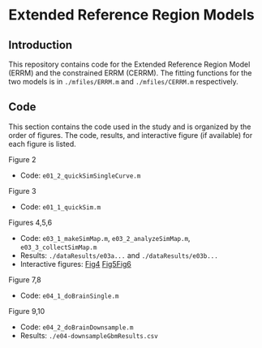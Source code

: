 # Extended Reference Region Models

## Introduction

This repository contains code for the Extended Reference Region Model (ERRM) and the constrained ERRM (CERRM).
The fitting functions for the two models is in `./mfiles/ERRM.m` and `./mfiles/CERRM.m` respectively.

## Code

This section contains the code used in the study and is organized by the order of figures. 
The code, results, and interactive figure (if available) for each figure is listed.

Figure 2
- Code: `e01_2_quickSimSingleCurve.m`

Figure 3
- Code: `e01_1_quickSim.m`

Figures 4,5,6
- Code: `e03_1_makeSimMap.m`, `e03_2_analyzeSimMap.m`, `e03_3_collectSimMap.m`
- Results: `./dataResults/e03a...` and `./dataResults/e03b...`
- Interactive figures: [Fig4](http://htmlpreview.github.io/?https://github.com/notZaki/ERRM-xtra/blob/master/interactiveFigures/fig4.html) [Fig5](http://htmlpreview.github.io/?https://github.com/notZaki/ERRM-xtra/blob/master/interactiveFigures/fig5.html)[Fig6](http://htmlpreview.github.io/?https://github.com/notZaki/ERRM-xtra/blob/master/interactiveFigures/fig6.html)

Figure 7,8
- Code: `e04_1_doBrainSingle.m`

Figure 9,10
- Code: `e04_2_doBrainDownsample.m`
- Results: `./e04-downsampleGbmResults.csv`
